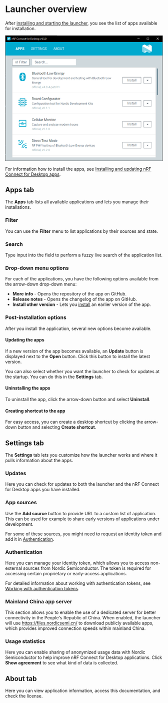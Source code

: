 # Launcher overview

After [installing and starting the launcher](download_cfd.md), you see the list of apps available for installation.

![nRF Connect for Desktop after installation](./screenshots/cfd_overview_install.png "nRF Connect for Desktop after installation")

For information how to install the apps, see [Installing and updating nRF Connect for Desktop apps](installing_apps.md).

## Apps tab

The **Apps** tab lists all available applications and lets you manage their installations.

### Filter

You can use the **Filter** menu to list applications by their sources and state.

### Search

Type input into the field to perform a fuzzy live search of the application list.

### Drop-down menu options

For each of the applications, you have the following options available from the arrow-down drop-down menu:

- **More info** - Opens the repository of the app on GitHub.
- **Release notes** - Opens the changelog of the app on GitHub.
- **Install other version** - Lets you [install](installing_apps.md) an earlier version of the app.

### Post-installation options

After you install the application, several new options become available.

#### Updating the apps

If a new version of the app becomes available, an **Update** button is displayed next to the **Open** button. Click this button to install the latest version.

You can also select whether you want the launcher to check for updates at the startup. You can do this in the **Settings** tab.

#### Uninstalling the apps

To uninstall the app, click the arrow-down button and select **Uninstall**.

#### Creating shortcut to the app

For easy access, you can create a desktop shortcut by clicking the arrow-down button and selecting **Create shortcut**.

## Settings tab

The **Settings** tab lets you customize how the launcher works and where it pulls information about the apps.

### Updates

Here you can check for updates to both the launcher and the nRF Connect for Desktop apps you have installed.

### App sources

Use the **Add source** button to provide URL to a custom list of application.
This can be used for example to share early versions of applications under development.

For some of these sources, you might need to request an identity token and add it in [Authentication](#authentication).

### Authentication

Here you can manage your identity token, which allows you to access non-external sources from Nordic Semiconductor. The token is required for accessing certain proprietary or early-access applications.

For detailed information about working with authentication tokens, see [Working with authentication tokens](working_with_authentications_tokens.md).

### Mainland China app server

This section allows you to enable the use of a dedicated server for better connectivity in the People's Republic of China. When enabled, the launcher will use https://files.nordicsemi.cn/ to download publicly available apps, which provides improved connection speeds within mainland China.

### Usage statistics

Here you can enable sharing of anonymized usage data with Nordic Semiconductor to help improve nRF Connect for Desktop applications.
Click **Show agreement** to see what kind of data is collected.

## About tab

Here you can view application information, access this documentation, and check the license.
